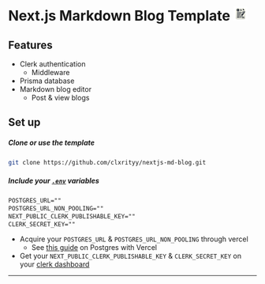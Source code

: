 # Next.js Markdown Blog Template <img src="/logo.png" alt="logo" width="28px" />

## Features

- Clerk authentication
    - Middleware
- Prisma database
- Markdown blog editor
    - Post & view blogs

## Set up

##### Clone or use the template
```zsh
git clone https://github.com/clxrityy/nextjs-md-blog.git
```
##### Include your [`.env`](/.env.example) variables
```env
POSTGRES_URL=""
POSTGRES_URL_NON_POOLING=""
NEXT_PUBLIC_CLERK_PUBLISHABLE_KEY=""
CLERK_SECRET_KEY=""
```

- Acquire your `POSTGRES_URL` & `POSTGRES_URL_NON_POOLING` through vercel
    - See [this guide](https://vercel.com/docs/storage/vercel-postgres) on Postgres with Vercel
- Get your `NEXT_PUBLIC_CLERK_PUBLISHABLE_KEY` & `CLERK_SECRET_KEY` on your [clerk dashboard](https://dashboard.clerk.com/)

---